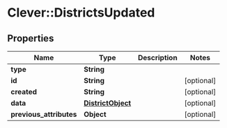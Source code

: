 # Clever::DistrictsUpdated

## Properties
Name | Type | Description | Notes
------------ | ------------- | ------------- | -------------
**type** | **String** |  | 
**id** | **String** |  | [optional] 
**created** | **String** |  | [optional] 
**data** | [**DistrictObject**](DistrictObject.md) |  | [optional] 
**previous_attributes** | **Object** |  | [optional] 



